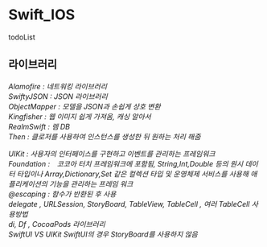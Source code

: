 # Swift_IOS
todoList
<h2>라이브러리</h2>
<h6>
Alamofire : 네트워킹 라이브러리<br>
SwiftyJSON : JSON 라이브러리<br>
ObjectMapper : 모델을 JSON과 손쉽게 상호 변환<br>
Kingfisher : 웹 이미지 쉽게 가져옴, 캐싱 알아서<br>
RealmSwift : 렘 DB<br>
Then : 클로저를 사용하여 인스턴스를 생성한 뒤 원하는 처리 해줌<br>

UIKit : 사용자의 인터페이스를 구현하고 이벤트를 관리하는 프레임워크　<br>
Foundation :　코코아 터치 프레임워크에 포함됨, String,Int,Double 등의 원시 데이터 타입이나 Array,Dictionary,Set 같은 컬렉션 타입 및 운영체제 서비스를 사용해 애플리케이션의 기능을 관리하는 프레임 워크<br>
@escaping : 함수가 반환된 후 사용 <br>
delegate , URLSession, StoryBoard, TableView, TableCell , 여러 TableCell 사용방법 <br>
di, Df , CocoaPods 라이브러리 <br> 
SwiftUI VS UIKit 
SwiftUI의 경우 StoryBoard를 사용하지 않음 
 </h6>
 
